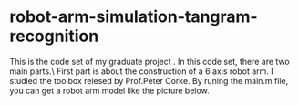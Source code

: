 # robot-arm-simulation-tangram-recognition
This is the code set of my graduate project <Tangram recognition and catching simulation with robot arm>.
  In this code set, there are two main parts.\\
  First part is about the construction of a 6 axis robot arm. I studied the toolbox relesed by Prof.Peter Corke.
  By runing the main.m file, you can get a robot arm model like the picture below.
  

